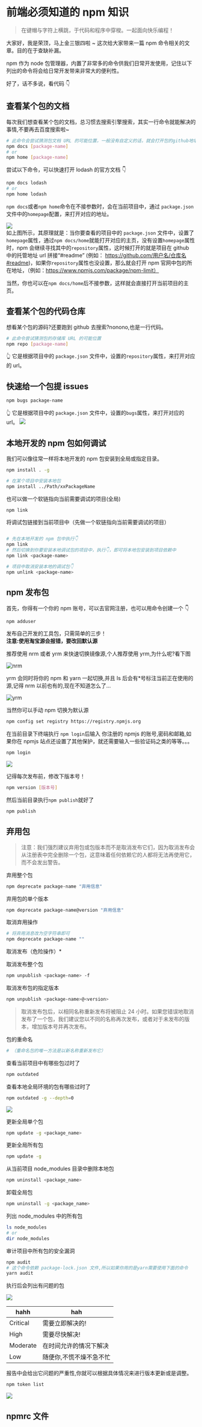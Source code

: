 # 前端必须知道的 npm 知识

> 在键帽与字符上横跳，于代码和程序中穿梭。一起面向快乐编程！

大家好，我是荣顶，马上金三银四啦 ~ 这次给大家带来一篇 npm 命令相关的文章。目的在于查缺补漏。

npm 作为 node 包管理器，内置了非常多的命令供我们日常开发使用，记住以下列出的命令将会给日常开发带来非常大的便利性。

好了，话不多说，看代码 👇

## 查看某个包的文档

每次我们想查看某个包的文档，总习惯去搜索引擎搜索，其实一行命令就能解决的事情,不要再去百度搜索啦~

```sh
# 此命令会尝试猜测包文档 URL 的可能位置，一般没有自定义的话，就会打开包的github地址。
npm docs [package-name]
# or
npm home [package-name]
```

尝试以下命令，可以快速打开 lodash 的官方文档 👇

```sh
npm docs lodash
# or
npm home lodash
```

`npm docs`或者`npm home`命令在不接参数时，会在当前项目中，通过 `package.json` 文件中的`homepage`配置，来打开对应的地址。

![](https://raw.githubusercontent.com/wangrongding/image-house/master/images202202272332350.jpg)  
如上图所示，其原理就是：当你要查看的项目中的 `package.json` 文件中，设置了`homepage`属性，通过`npm docs/home`就能打开对应的主页，没有设置`homepage`属性时，npm 会继续寻找其中的`repository`属性，这时候打开的就是项目在 github 中的托管地址 url 拼接“#readme” (例如： https://github.com/用户名/仓库名#readme)，如果你`repository`属性也没设置，那么就会打开 npm 官网中包的所在地址，（例如：https://www.npmjs.com/package/npm-limit）

当然，你也可以在`npm docs/home`后不接参数，这样就会直接打开当前项目的主页。

## 查看某个包的代码仓库

想看某个包的源码?还要跑到 github 去搜索?nonono,也是一行代码。

```sh
# 此命令尝试猜测包的存储库 URL 的可能位置
npm repo [package-name]
```

👆 它是根据项目中的 `package.json` 文件中，设置的`repository`属性，来打开对应的 url。

## 快速给一个包提 issues

```sh
npm bugs package-name
```

👆 它是根据项目中的 `package.json` 文件中，设置的`bugs`属性，来打开对应的 url。
![](https://raw.githubusercontent.com/wangrongding/image-house/master/images202202280006612.png)

## 本地开发的 npm 包如何调试

我们可以像往常一样将本地开发的 npm 包安装到全局或指定目录。

```sh
npm install . -g
```

```sh
# 在某个项目中安装本地包
npm install ../Path/xxPackageName
```

也可以做一个软链指向当前需要调试的项目(全局)

```sh
npm link
```

将调试包链接到当前项目中（先做一个软链指向当前需要调试的项目）

```sh

# 先在本地开发的 npm 包中执行👇
npm link
# 然后切换到你要安装本地调试包的项目中，执行👇，即可将本地包安装到项目依赖中
npm link <package-name>

# 项目中取消安装本地的调试包👇
npm unlink <package-name>
```

## npm 发布包

首先，你得有一个你的 npm 账号，可以去官网注册，也可以用命令创建一个 👇

```sh
npm adduser
```

发布自己开发的工具包，只需简单的三步！  
**注意:使用淘宝源会报错，要改回默认源**

推荐使用 nrm 或者 yrm 来快速切换镜像源,个人推荐使用 yrm,为什么呢?看下图

![nrm](https://raw.githubusercontent.com/wangrongding/image-house/master/images202202241454077.png)

yrm 会同时将你的 npm 和 yarn 一起切换,并且 ls 后会有\*号标注当前正在使用的源,记得 nrm 以前也有的,现在不知道怎么了...

![yrm](https://raw.githubusercontent.com/wangrongding/image-house/master/images202202241455991.png)

当然你可以手动 npm 切换为默认源

```sh
npm config set registry https://registry.npmjs.org
```

在当前目录下终端执行 `npm login`后输入 你注册的 npmjs 的账号,密码和邮箱,如果你在 npmjs 站点还设置了其他保护，就还需要输入一些验证码之类的等等。。。

```sh
npm login
```

![](https://raw.githubusercontent.com/wangrongding/image-house/master/images202202241516225.png)

记得每次发布前，修改下版本号！

```sh
npm version [版本号]
```

然后当前目录执行`npm publish`就好了

```sh
npm publish
```

## 弃用包

> 注意：我们强烈建议弃用包或包版本而不是取消发布它们，因为取消发布会从注册表中完全删除一个包，这意味着任何依赖它的人都将无法再使用它，而不会发出警告。

弃用整个包

```sh
npm deprecate package-name "弃用信息"
```

弃用包的单个版本

```sh
npm deprecate package-name@version "弃用信息"
```

取消弃用操作

```sh
# 将弃用消息改为空字符串即可
npm deprecate package-name ""

```

取消发布（危险操作）\*

取消发布整个包

```sh
npm unpublish <package-name> -f
```

取消发布包的指定版本

```sh
npm unpublish <package-name>@<version>
```

> 取消发布包后，以相同名称重新发布将被阻止 24 小时。如果您错误地取消发布了一个包，我们建议您以不同的名称再次发布，或者对于未发布的版本，增加版本号并再次发布。

包的重命名

```sh
# （重命名包的唯一方法是以新名称重新发布它）
```

查看当前项目中有哪些包过时了

```sh
npm outdated
```

查看本地全局环境的包有哪些过时了

```sh
npm outdated -g --depth=0
```

![](https://raw.githubusercontent.com/wangrongding/image-house/master/images202202241439826.png)

更新全局单个包

```sh
npm update -g <package_name>
```

更新全局所有包

```sh
npm update -g
```

从当前项目 node_modules 目录中删除本地包

```sh
npm uninstall <package_name>
```

卸载全局包

```sh
npm uninstall -g <package_name>
```

列出 node_modules 中的所有包

```sh
ls node_modules
# or
dir node_modules
```

审计项目中所有包的安全漏洞

```sh
npm audit
# 这个命令依赖 package-lock.json 文件,所以如果你用的是yarn需要使用下面的命令
yarn audit
```

执行后会列出有问题的包

![](https://raw.githubusercontent.com/wangrongding/image-house/master/images202202241510917.png)

| hahh     | hah                     |
| -------- | ----------------------- |
| Critical | 需要立即解决的!         |
| High     | 需要尽快解决!           |
| Moderate | 在时间允许的情况下解决  |
| Low      | 随便你,不慌不燥不急不忙 |

报告中会给出它问题的严重性,你就可以根据具体情况来进行版本更新或是调整。

```sh
npm token list
```

![](https://raw.githubusercontent.com/wangrongding/image-house/master/images202202241525019.png)

## npmrc 文件
